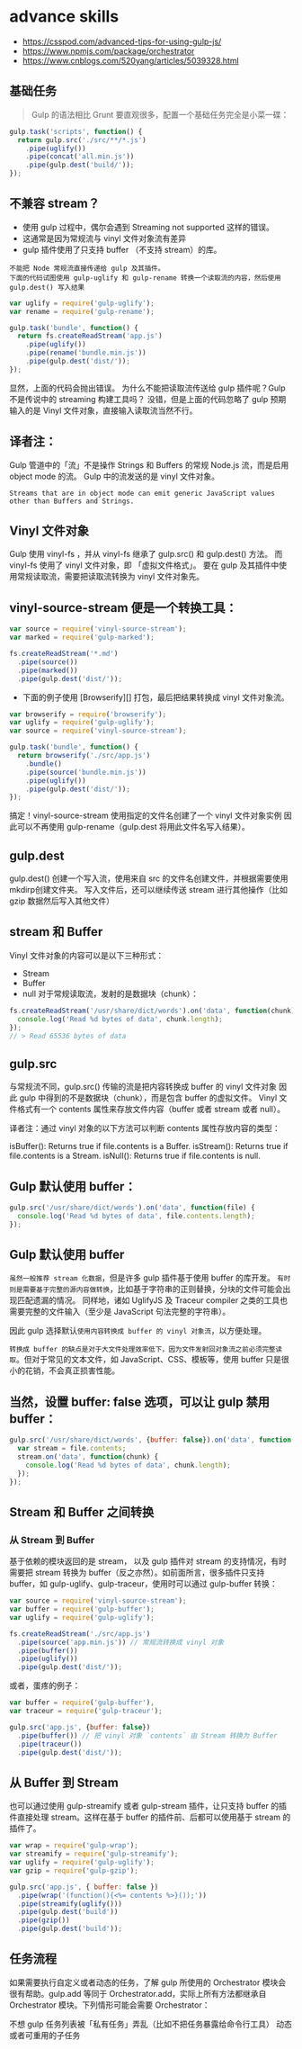 # advance skills
- https://csspod.com/advanced-tips-for-using-gulp-js/
- https://www.npmjs.com/package/orchestrator
- https://www.cnblogs.com/520yang/articles/5039328.html

## 基础任务
> Gulp 的语法相比 Grunt 要直观很多，配置一个基础任务完全是小菜一碟：

```js
gulp.task('scripts', function() {
  return gulp.src('./src/**/*.js')
    .pipe(uglify())
    .pipe(concat('all.min.js'))
    .pipe(gulp.dest('build/'));
});
```


## 不兼容 stream？
- 使用 gulp 过程中，偶尔会遇到 Streaming not supported 这样的错误。
- 这通常是因为常规流与 vinyl 文件对象流有差异
- gulp 插件使用了只支持 buffer （不支持 stream）的库。

~~~
不能把 Node 常规流直接传递给 gulp 及其插件。
下面的代码试图使用 gulp-uglify 和 gulp-rename 转换一个读取流的内容，然后使用 gulp.dest() 写入结果
~~~

```js
var uglify = require('gulp-uglify');
var rename = require('gulp-rename');

gulp.task('bundle', function() {
  return fs.createReadStream('app.js')
    .pipe(uglify())
    .pipe(rename('bundle.min.js'))
    .pipe(gulp.dest('dist/'));
});
```
显然，上面的代码会抛出错误。
为什么不能把读取流传送给 gulp 插件呢？Gulp 不是传说中的 streaming 构建工具吗？
没错，但是上面的代码忽略了 gulp 预期输入的是 Vinyl 文件对象，直接输入读取流当然不行。


## 译者注：
Gulp 管道中的「流」不是操作 Strings 和 Buffers 的常规 Node.js 流，而是启用 object mode 的流。
Gulp 中的流发送的是 vinyl 文件对象。
~~~
Streams that are in object mode can emit generic JavaScript values other than Buffers and Strings.
~~~

## Vinyl 文件对象
Gulp 使用 vinyl-fs ，并从 vinyl-fs 继承了 gulp.src() 和 gulp.dest() 方法。
而 vinyl-fs 使用了 vinyl 文件对象，即 「虚拟文件格式」。
要在 gulp 及其插件中使用常规读取流，需要把读取流转换为 vinyl 文件对象先。


## vinyl-source-stream 便是一个转换工具：
```js
var source = require('vinyl-source-stream');
var marked = require('gulp-marked');

fs.createReadStream('*.md')
  .pipe(source())
  .pipe(marked())
  .pipe(gulp.dest('dist/'));
```

- 下面的例子使用 [Browserify][] 打包，最后把结果转换成 vinyl 文件对象流。
```js
var browserify = require('browserify');
var uglify = require('gulp-uglify');
var source = require('vinyl-source-stream');

gulp.task('bundle', function() {
  return browserify('./src/app.js')
    .bundle()
    .pipe(source('bundle.min.js'))
    .pipe(uglify())
    .pipe(gulp.dest('dist/'));
});
```
搞定！vinyl-source-stream 使用指定的文件名创建了一个 vinyl 文件对象实例
因此可以不再使用 gulp-rename（gulp.dest 将用此文件名写入结果）。

## gulp.dest
gulp.dest() 创建一个写入流，使用来自 src 的文件名创建文件，并根据需要使用 mkdirp创建文件夹。
写入文件后，还可以继续传送 stream 进行其他操作（比如 gzip 数据然后写入其他文件）

## stream 和 Buffer
Vinyl 文件对象的内容可以是以下三种形式：

- Stream
- Buffer
- null
对于常规读取流，发射的是数据块（chunk）：
```js
fs.createReadStream('/usr/share/dict/words').on('data', function(chunk) {
  console.log('Read %d bytes of data', chunk.length);
});
// > Read 65536 bytes of data
```

## gulp.src
与常规流不同，gulp.src() 传输的流是把内容转换成 buffer 的 vinyl 文件对象
因此 gulp 中得到的不是数据块（chunk），而是包含 buffer 的虚拟文件。
Vinyl 文件格式有一个 contents 属性来存放文件内容（buffer 或者 stream 或者 null）。

译者注：通过 vinyl 对象的以下方法可以判断 contents 属性存放内容的类型：

isBuffer(): Returns true if file.contents is a Buffer.
isStream(): Returns true if file.contents is a Stream.
isNull(): Returns true if file.contents is null.

## Gulp 默认使用 buffer：

```js
gulp.src('/usr/share/dict/words').on('data', function(file) {
  console.log('Read %d bytes of data', file.contents.length);
});
```

## Gulp 默认使用 buffer

`虽然一般推荐 stream 化数据`，但是许多 gulp 插件基于使用 buffer 的库开发。
`有时则是需要基于完整的源内容做转换`，比如基于字符串的正则替换，分块的文件可能会出现匹配遗漏的情况。
同样地，诸如 UglifyJS 及 Traceur compiler 之类的工具也需要完整的文件输入（至少是 JavaScript 句法完整的字符串）。

因此 gulp 选择默认`使用内容转换成 buffer 的 vinyl 对象流`，以方便处理。

`转换成 buffer 的缺点是对于大文件处理效率低下，因为文件发射回对象流之前必须完整读取`。但对于常见的文本文件，如 JavaScript、CSS、模板等，使用 buffer 只是很小的花销，不会真正损害性能。


## 当然，设置 buffer: false 选项，可以让 gulp 禁用 buffer：
```js
gulp.src('/usr/share/dict/words', {buffer: false}).on('data', function(file) {
  var stream = file.contents;
  stream.on('data', function(chunk) {
    console.log('Read %d bytes of data', chunk.length);
  });
});
```

## Stream 和 Buffer 之间转换


### 从 Stream 到 Buffer
基于依赖的模块返回的是 stream， 以及 gulp 插件对 stream 的支持情况，有时需要把 stream 转换为 buffer（反之亦然）。如前面所言，很多插件只支持 buffer，如 gulp-uglify、gulp-traceur，使用时可以通过 gulp-buffer 转换：
```js
var source = require('vinyl-source-stream');
var buffer = require('gulp-buffer');
var uglify = require('gulp-uglify');

fs.createReadStream('./src/app.js')
  .pipe(source('app.min.js')) // 常规流转换成 vinyl 对象
  .pipe(buffer())
  .pipe(uglify())
  .pipe(gulp.dest('dist/'));
```
或者，蛋疼的例子：

```js
var buffer = require('gulp-buffer'),
var traceur = require('gulp-traceur');

gulp.src('app.js', {buffer: false})
  .pipe(buffer()) // 把 vinyl 对象 `contents` 由 Stream 转换为 Buffer
  .pipe(traceur())
  .pipe(gulp.dest('dist/'));
```


## 从 Buffer 到 Stream
也可以通过使用 gulp-streamify 或者 gulp-stream 插件，让只支持 buffer 的插件直接处理 stream。这样在基于 buffer 的插件前、后都可以使用基于 stream 的插件了。

```js
var wrap = require('gulp-wrap');
var streamify = require('gulp-streamify');
var uglify = require('gulp-uglify');
var gzip = require('gulp-gzip');

gulp.src('app.js', { buffer: false })
  .pipe(wrap('(function(){<%= contents %>}());'))
  .pipe(streamify(uglify()))
  .pipe(gulp.dest('build'))
  .pipe(gzip())
  .pipe(gulp.dest('build'));
```


## 任务流程

如果需要执行自定义或者动态的任务，了解 gulp 所使用的 Orchestrator 模块会很有帮助。gulp.add 等同于 Orchestrator.add，实际上所有方法都继承自 Orchestrator 模块。下列情形可能会需要 Orchestrator：

不想 gulp 任务列表被「私有任务」弄乱（比如不把任务暴露给命令行工具）
动态或者可重用的子任务

